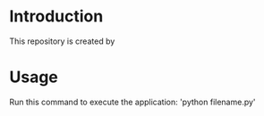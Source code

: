 # Introduction
This repository is created by 

# Usage 
Run this command to execute the application:
'python filename.py'
